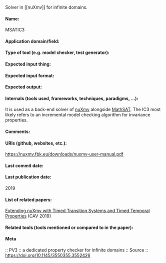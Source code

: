 Solver in [[nuXmv]] for infinite domains.

#### Name:
MSATIC3

#### Application domain/field:

#### Type of tool (e.g. model checker, test generator):

#### Expected input thing:

#### Expected input format:

#### Expected output:

#### Internals (tools used, frameworks, techniques, paradigms, ...):
It is used as a back-end solver of [nuXmv](../Checkers/nuXmv.md) alongside [MathSAT](SMT/MathSAT.md).
The IC3 most likely refers to an incremental model checking algorithm for invariance properties.

#### Comments:

#### URIs (github, websites, etc.):
https://nuxmv.fbk.eu/downloads/nuxmv-user-manual.pdf

#### Last commit date:

#### Last publication date:
2019

#### List of related papers:
[Extending nuXmv with Timed Transition Systems and Timed Temporal Properties](https://doi.org/10.1007/978-3-030-25540-4_21) (CAV 2019)

#### Related tools (tools mentioned or compared to in the paper):

#### Meta
:: PV3 :: a dedicated property checker for infinite domains
:: Source :: https://doi.org/10.1145/3550355.3552426
